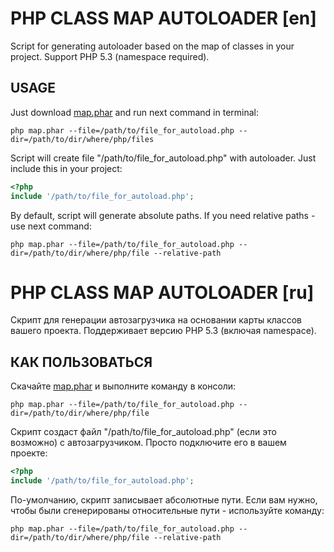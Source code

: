 PHP CLASS MAP AUTOLOADER [en]
=============================
Script for generating autoloader based on the map of classes in your project.
Support PHP 5.3 (namespace required).

USAGE
-------------
Just download [map.phar](http://dmkuznetsov.com/shared/map.phar)
and run next command in terminal:

`php map.phar --file=/path/to/file_for_autoload.php --dir=/path/to/dir/where/php/files`

Script will create file "/path/to/file_for_autoload.php" with autoloader. Just include this in your project:

```php
<?php
include '/path/to/file_for_autoload.php';
```

By default, script will generate absolute paths. If you need relative paths - use next command:

`php map.phar --file=/path/to/file_for_autoload.php --dir=/path/to/dir/where/php/file --relative-path`



PHP CLASS MAP AUTOLOADER [ru]
=============================
Скрипт для генерации автозагрузчика на основании карты классов вашего проекта.
Поддерживает версию PHP 5.3 (включая namespace).

КАК ПОЛЬЗОВАТЬСЯ
----------------
Скачайте [map.phar](http://dmkuznetsov.com/shared/map.phar)
и выполните команду в консоли:

`php map.phar --file=/path/to/file_for_autoload.php --dir=/path/to/dir/where/php/file`

Скрипт создаст файл "/path/to/file_for_autoload.php" (если это возможно) с автозагрузчиком. Просто подключите его в вашем проекте:

```php
<?php
include '/path/to/file_for_autoload.php';
```

По-умолчанию, скрипт записывает абсолютные пути. Если вам нужно, чтобы были сгенерированы относительные пути - используйте команду:

`php map.phar --file=/path/to/file_for_autoload.php --dir=/path/to/dir/where/php/file --relative-path`

